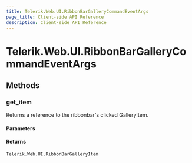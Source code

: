 ```yaml
---
title: Telerik.Web.UI.RibbonBarGalleryCommandEventArgs
page_title: Client-side API Reference
description: Client-side API Reference
---
```


# Telerik.Web.UI.RibbonBarGalleryCommandEventArgs

## Methods

### get_item

Returns a reference to the ribbonbar's clicked GalleryItem.

#### Parameters

#### Returns

`Telerik.Web.UI.RibbonBarGalleryItem`
